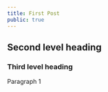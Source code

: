 ```yaml
---
title: First Post
public: true
---
```

## Second level heading

### Third level heading

Paragraph 1